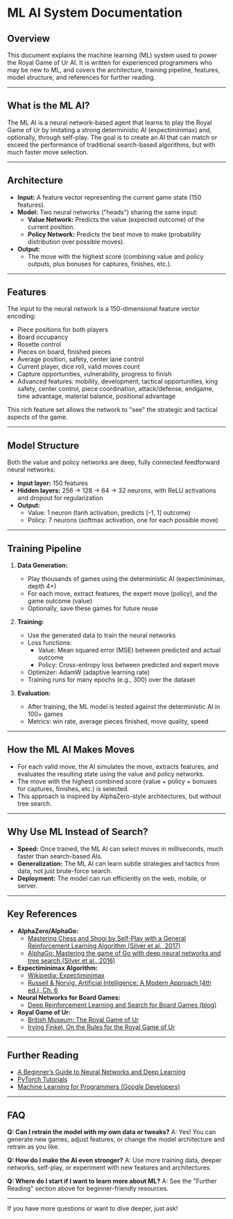 # ML AI System Documentation

## Overview

This document explains the machine learning (ML) system used to power the Royal Game of Ur AI. It is written for experienced programmers who may be new to ML, and covers the architecture, training pipeline, features, model structure, and references for further reading.

---

## What is the ML AI?

The ML AI is a neural network-based agent that learns to play the Royal Game of Ur by imitating a strong deterministic AI (expectiminimax) and, optionally, through self-play. The goal is to create an AI that can match or exceed the performance of traditional search-based algorithms, but with much faster move selection.

---

## Architecture

- **Input:** A feature vector representing the current game state (150 features).
- **Model:** Two neural networks ("heads") sharing the same input:
  - **Value Network:** Predicts the value (expected outcome) of the current position.
  - **Policy Network:** Predicts the best move to make (probability distribution over possible moves).
- **Output:**
  - The move with the highest score (combining value and policy outputs, plus bonuses for captures, finishes, etc.).

---

## Features

The input to the neural network is a 150-dimensional feature vector encoding:

- Piece positions for both players
- Board occupancy
- Rosette control
- Pieces on board, finished pieces
- Average position, safety, center lane control
- Current player, dice roll, valid moves count
- Capture opportunities, vulnerability, progress to finish
- Advanced features: mobility, development, tactical opportunities, king safety, center control, piece coordination, attack/defense, endgame, time advantage, material balance, positional advantage

This rich feature set allows the network to "see" the strategic and tactical aspects of the game.

---

## Model Structure

Both the value and policy networks are deep, fully connected feedforward neural networks:

- **Input layer:** 150 features
- **Hidden layers:** 256 → 128 → 64 → 32 neurons, with ReLU activations and dropout for regularization
- **Output:**
  - Value: 1 neuron (tanh activation, predicts [-1, 1] outcome)
  - Policy: 7 neurons (softmax activation, one for each possible move)

---

## Training Pipeline

1. **Data Generation:**
   - Play thousands of games using the deterministic AI (expectiminimax, depth 4+)
   - For each move, extract features, the expert move (policy), and the game outcome (value)
   - Optionally, save these games for future reuse

2. **Training:**
   - Use the generated data to train the neural networks
   - Loss functions:
     - Value: Mean squared error (MSE) between predicted and actual outcome
     - Policy: Cross-entropy loss between predicted and expert move
   - Optimizer: AdamW (adaptive learning rate)
   - Training runs for many epochs (e.g., 300) over the dataset

3. **Evaluation:**
   - After training, the ML model is tested against the deterministic AI in 100+ games
   - Metrics: win rate, average pieces finished, move quality, speed

---

## How the ML AI Makes Moves

- For each valid move, the AI simulates the move, extracts features, and evaluates the resulting state using the value and policy networks.
- The move with the highest combined score (value + policy + bonuses for captures, finishes, etc.) is selected.
- This approach is inspired by AlphaZero-style architectures, but without tree search.

---

## Why Use ML Instead of Search?

- **Speed:** Once trained, the ML AI can select moves in milliseconds, much faster than search-based AIs.
- **Generalization:** The ML AI can learn subtle strategies and tactics from data, not just brute-force search.
- **Deployment:** The model can run efficiently on the web, mobile, or server.

---

## Key References

- **AlphaZero/AlphaGo:**
  - [Mastering Chess and Shogi by Self-Play with a General Reinforcement Learning Algorithm (Silver et al., 2017)](https://www.nature.com/articles/nature24270)
  - [AlphaGo: Mastering the game of Go with deep neural networks and tree search (Silver et al., 2016)](https://www.nature.com/articles/nature16961)
- **Expectiminimax Algorithm:**
  - [Wikipedia: Expectiminimax](https://en.wikipedia.org/wiki/Expectiminimax)
  - [Russell & Norvig, Artificial Intelligence: A Modern Approach (4th ed.), Ch. 6](https://aima.cs.berkeley.edu/)
- **Neural Networks for Board Games:**
  - [Deep Reinforcement Learning and Search for Board Games (blog)](https://sebastianraschka.com/blog/2022/alphazero.html)
- **Royal Game of Ur:**
  - [British Museum: The Royal Game of Ur](https://www.britishmuseum.org/collection/object/W_1928-1009-378)
  - [Irving Finkel, On the Rules for the Royal Game of Ur](https://www.britishmuseum.org/blog/real-rules-royal-game-ur)

---

## Further Reading

- [A Beginner’s Guide to Neural Networks and Deep Learning](https://skymind.ai/wiki/neural-network)
- [PyTorch Tutorials](https://pytorch.org/tutorials/)
- [Machine Learning for Programmers (Google Developers)](https://developers.google.com/machine-learning/crash-course)

---

## FAQ

**Q: Can I retrain the model with my own data or tweaks?**
A: Yes! You can generate new games, adjust features, or change the model architecture and retrain as you like.

**Q: How do I make the AI even stronger?**
A: Use more training data, deeper networks, self-play, or experiment with new features and architectures.

**Q: Where do I start if I want to learn more about ML?**
A: See the "Further Reading" section above for beginner-friendly resources.

---

If you have more questions or want to dive deeper, just ask!

